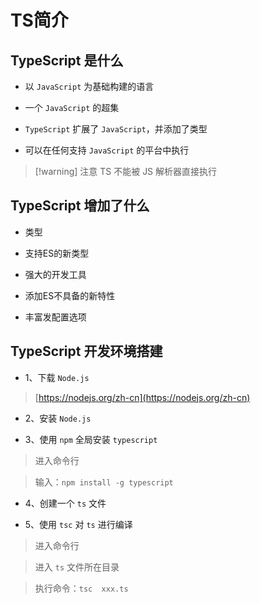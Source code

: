 # TS简介

## TypeScript 是什么

- 以 `JavaScript` 为基础构建的语言

- 一个 `JavaScript` 的超集

- `TypeScript` 扩展了  `JavaScript`，并添加了类型

- 可以在任何支持 `JavaScript` 的平台中执行

> [!warning] 注意
> TS 不能被 JS 解析器直接执行

## TypeScript 增加了什么

- 类型

- 支持ES的新类型

- 强大的开发工具

- 添加ES不具备的新特性

- 丰富发配置选项

## TypeScript 开发环境搭建

- 1、下载 `Node.js`

> [https://nodejs.org/zh-cn](https://nodejs.org/zh-cn)

- 2、安装 `Node.js`

- 3、使用 `npm` 全局安装 `typescript`

> 进入命令行

> 输入：`npm install -g typescript`

- 4、创建一个 `ts` 文件

- 5、使用 `tsc` 对 `ts` 进行编译

> 进入命令行

> 进入 `ts` 文件所在目录

> 执行命令：`tsc  xxx.ts`